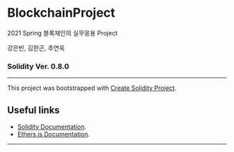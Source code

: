# BlockchainProject

2021 Spring 블록체인의 실무응용 Project 

강은빈, 김한곤, 추연욱
### Solidity Ver. 0.8.0
---
This project was bootstrapped with [Create Solidity Project](https://github.com/zemse/create-solidity-project/).

## Useful links
- [Solidity Documentation](https://solidity.readthedocs.io/en/v0.6.3/).
- [Ethers.js Documentation](https://docs.ethers.io/ethers.js/html/).
---
